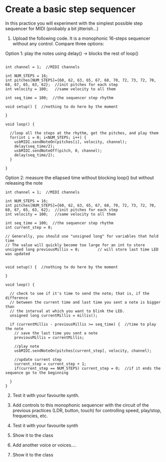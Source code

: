 # Create a basic step sequencer

In this practice you will experiment with the simplest possible step sequencer for MIDI (probably a bit jitterish...)

1) Upload the following code. It is a monophonic 16-steps sequencer without any control. Compare three options:

Option 1: play the notes using delay() -> blocks the rest of loop()
```

int channel = 1;  //MIDI channels

int NUM_STEPS = 16;
int pitches[NUM_STEPS]={60, 62, 63, 65, 67, 68, 70, 72, 73, 72, 70, 68, 67, 65, 63, 62};  //init pitches for each step
int velocity = 100;   //same velocity to all them

int seq_time = 100;  //the sequencer step rhythm

void setup() {  //nothing to do here by the moment

}

void loop() {

  //loop all the steps at the rhythm, get the pitches, and play them
  for(int i = 0; i<NUM_STEPS; i++) {
    usbMIDI.sendNoteOn(pitches[i], velocity, channel);
    delay(seq_time/2);
    usbMIDI.sendNoteOff(pitch, 0, channel);
    delay(seq_time/2);
  }

}
```
Option 2: measure the ellapsed time without blocking loop() but without releasing the note

```
int channel = 1;  //MIDI channels

int NUM_STEPS = 16;
int pitches[NUM_STEPS]={60, 62, 63, 65, 67, 68, 70, 72, 73, 72, 70, 68, 67, 65, 63, 62};  //init pitches for each step
int velocity = 100;   //same velocity to all them

int seq_time = 100;  //the sequencer step rhythm
int current_step = 0;

// Generally, you should use "unsigned long" for variables that hold time
// The value will quickly become too large for an int to store
unsigned long previousMillis = 0;        // will store last time LED was updated


void setup() {  //nothing to do here by the moment

}

void loop() {

  // check to see if it's time to send the note; that is, if the difference
  // between the current time and last time you sent a note is bigger than
  // the interval at which you want to blink the LED.
  unsigned long currentMillis = millis();

  if (currentMillis - previousMillis >= seq_time) {  //time to play the note
    // save the last time you sent a note
    previousMillis = currentMillis;
    
    //play note 
    usbMIDI.sendNoteOn(pitches[current_step], velocity, channel);
    
    //update current step
    current_step = current_step + 1;
    if(current_step == NUM_STEPS) current_step = 0;  //if it ends the sequence go to the beginning
    
  }
}

```
  
2) Test it with your favourite synth. 
  
3) Add controls to this monophonic sequencer with the circuit of the previous practices (LDR, button, touch) for controlling speed, play/stop, frequencies, etc. 

4) Test it with your favourite synth

5) Show it to the class

6) Add another voice or voices....

7) Show it to the class
